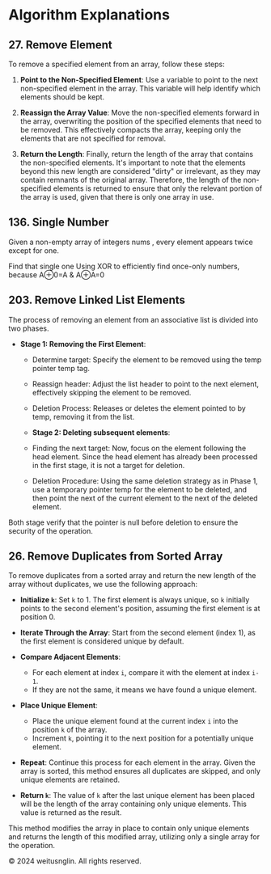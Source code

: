 # Algorithm Explanations

## 27. Remove Element

To remove a specified element from an array, follow these steps:

1. **Point to the Non-Specified Element**: Use a variable to point to the next non-specified element in the array. This variable will help identify which elements should be kept.

2. **Reassign the Array Value**: Move the non-specified elements forward in the array, overwriting the position of the specified elements that need to be removed. This effectively compacts the array, keeping only the elements that are not specified for removal.

3. **Return the Length**: Finally, return the length of the array that contains the non-specified elements. It's important to note that the elements beyond this new length are considered "dirty" or irrelevant, as they may contain remnants of the original array. Therefore, the length of the non-specified elements is returned to ensure that only the relevant portion of the array is used, given that there is only one array in use.

## 136. Single Number
Given a non-empty array of integers nums , every element appears twice except for one. 

Find that single one Using XOR to efficiently find once-only numbers, because A⊕0=A & A⊕A=0

## 203. Remove Linked List Elements
The process of removing an element from an associative list is divided into two phases.

- **Stage 1: Removing the First Element**:
  - Determine target: Specify the element to be removed using the temp pointer temp tag.
  - Reassign header: Adjust the list header to point to the next element, effectively skipping the element to be removed.
  - Deletion Process: Releases or deletes the element pointed to by temp, removing it from the list.

  - **Stage 2: Deleting subsequent elements**:
  - Finding the next target: Now, focus on the element following the head element. Since the head element has already been processed in the first stage, it is not a target for deletion.
  -  Deletion Procedure: Using the same deletion strategy as in Phase 1, use a temporary pointer temp for the element to be deleted, and then point the next of the current element to the next of the deleted element.
 
Both stage verify that the pointer is null before deletion to ensure the security of the operation.
  
## 26. Remove Duplicates from Sorted Array

To remove duplicates from a sorted array and return the new length of the array without duplicates, we use the following approach:

- **Initialize `k`**: Set `k` to 1. The first element is always unique, so `k` initially points to the second element's position, assuming the first element is at position 0.

- **Iterate Through the Array**: Start from the second element (index 1), as the first element is considered unique by default.

- **Compare Adjacent Elements**:
  - For each element at index `i`, compare it with the element at index `i-1`.
  - If they are not the same, it means we have found a unique element.

- **Place Unique Element**:
  - Place the unique element found at the current index `i` into the position `k` of the array.
  - Increment `k`, pointing it to the next position for a potentially unique element.

- **Repeat**: Continue this process for each element in the array. Given the array is sorted, this method ensures all duplicates are skipped, and only unique elements are retained.

- **Return `k`**: The value of `k` after the last unique element has been placed will be the length of the array containing only unique elements. This value is returned as the result.

This method modifies the array in place to contain only unique elements and returns the length of this modified array, utilizing only a single array for the operation.

© 2024 weitusnglin. All rights reserved.

